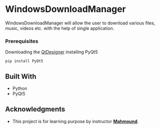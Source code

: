 # WindowsDownloadManager
WindowsDownloadManager will allow the user to download various files, music, videos etc. with the help of single application.

### Prerequisites

Downloading the [QtDesigner](https://build-system.fman.io/qt-designer-download) installing PyQt5

```
pip install PyQt5
```

## Built With

* Python
* PyQt5

## Acknowledgments

* This project is for learning purpose by instructor **[Mahmound](https://github.com/Pythondeveloper6)**.

